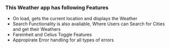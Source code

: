 ### This Weather app has following Features

- On load, gets the current location and displays the Weather
- Search Functionality is also avaliable, Where Users can Search for Cities and get their Weathers
- Fareinheit and Celius Toggle Features
- Appropirate Error handling for all types of errors
